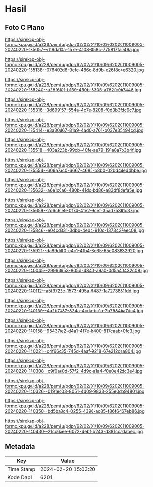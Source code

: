 # Hasil

## Foto C Plano

https://sirekap-obj-formc.kpu.go.id/a228/pemilu/pdpr/62/02/01/10/09/6202011009005-20240220-135057--d19da10a-157e-4108-858c-775817fa049a.jpg

https://sirekap-obj-formc.kpu.go.id/a228/pemilu/pdpr/62/02/01/10/09/6202011009005-20240220-135138--076402d6-9cfc-486c-8d9b-e26f8c4e6320.jpg

https://sirekap-obj-formc.kpu.go.id/a228/pemilu/pdpr/62/02/01/10/09/6202011009005-20240220-135240--a28f6f0f-b159-450b-8305-a782fc9b7448.jpg

https://sirekap-obj-formc.kpu.go.id/a228/pemilu/pdpr/62/02/01/10/09/6202011009005-20240220-135316--3d699157-554a-4c7e-8208-f0d3b3fdc9c7.jpg

https://sirekap-obj-formc.kpu.go.id/a228/pemilu/pdpr/62/02/01/10/09/6202011009005-20240220-135414--e3a30d67-81a9-4ad0-a761-b037e35494cd.jpg

https://sirekap-obj-formc.kpu.go.id/a228/pemilu/pdpr/62/02/01/10/09/6202011009005-20240220-135518--403a223b-99cb-40fe-ae79-191a8a7b3b4f.jpg

https://sirekap-obj-formc.kpu.go.id/a228/pemilu/pdpr/62/02/01/10/09/6202011009005-20240220-135554--609a7ac0-6667-4685-b8b0-02bd4ded4bbe.jpg

https://sirekap-obj-formc.kpu.go.id/a228/pemilu/pdpr/62/02/01/10/09/6202011009005-20240220-135632--a6e1c6a6-480b-41dc-bd86-a83df8defa5e.jpg

https://sirekap-obj-formc.kpu.go.id/a228/pemilu/pdpr/62/02/01/10/09/6202011009005-20240220-135659--2d6c6fe9-0f74-41e2-9cef-35ad75361c37.jpg

https://sirekap-obj-formc.kpu.go.id/a228/pemilu/pdpr/62/02/01/10/09/6202011009005-20240220-135846--e04cd331-3dbb-4ed4-910c-1373437eec08.jpg

https://sirekap-obj-formc.kpu.go.id/a228/pemilu/pdpr/62/02/01/10/09/6202011009005-20240220-135921--da89ddf0-c4c1-4fb4-8c65-65e083832920.jpg

https://sirekap-obj-formc.kpu.go.id/a228/pemilu/pdpr/62/02/01/10/09/6202011009005-20240220-140045--29993653-805d-4840-a9a0-0d5a40432c08.jpg

https://sirekap-obj-formc.kpu.go.id/a228/pemilu/pdpr/62/02/01/10/09/6202011009005-20240220-140112--a5f9722e-1573-495a-9487-1a7273881fdd.jpg

https://sirekap-obj-formc.kpu.go.id/a228/pemilu/pdpr/62/02/01/10/09/6202011009005-20240220-140139--4a2b7337-324a-4cda-bc1a-7b7984ba7dc4.jpg

https://sirekap-obj-formc.kpu.go.id/a228/pemilu/pdpr/62/02/01/10/09/6202011009005-20240220-140158--95437fe2-d4a1-4f7e-b400-817caab40fc3.jpg

https://sirekap-obj-formc.kpu.go.id/a228/pemilu/pdpr/62/02/01/10/09/6202011009005-20240220-140221--c4f66c35-745d-4aaf-9218-67e212daa804.jpg

https://sirekap-obj-formc.kpu.go.id/a228/pemilu/pdpr/62/02/01/10/09/6202011009005-20240220-140308--c9f0ae0d-57f2-4d9c-a1a4-f0e0e42dc3e4.jpg

https://sirekap-obj-formc.kpu.go.id/a228/pemilu/pdpr/62/02/01/10/09/6202011009005-20240220-140326--0191ed03-8051-4d09-9833-255e0db94801.jpg

https://sirekap-obj-formc.kpu.go.id/a228/pemilu/pdpr/62/02/01/10/09/6202011009005-20240220-140350--bd5ba8c4-0255-4396-ac85-f86f6467eb86.jpg

https://sirekap-obj-formc.kpu.go.id/a228/pemilu/pdpr/62/02/01/10/09/6202011009005-20240220-140430--21cc6aee-6072-4ebf-b243-d381ccadabec.jpg


## Metadata

| Key        | Value               |
| ---------- | ------------------- |
| Time Stamp | 2024-02-20 15:03:20 |
| Kode Dapil | 6201                |



